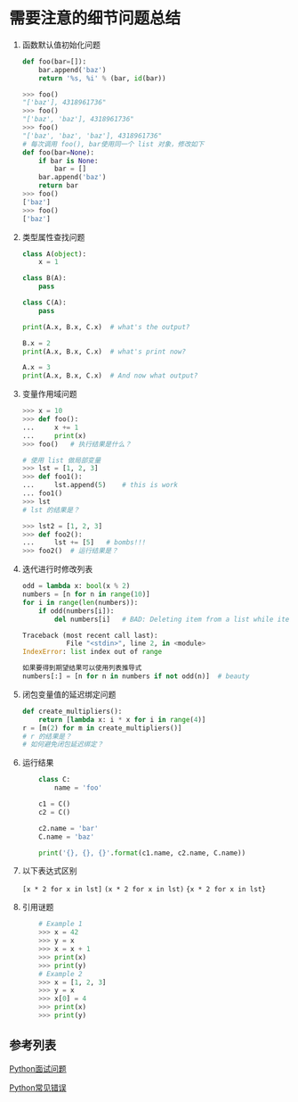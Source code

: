 # 需要注意的细节问题总结

1. 函数默认值初始化问题

    ```python
    def foo(bar=[]):
        bar.append('baz')
        return '%s, %i' % (bar, id(bar))

    >>> foo()
    "['baz'], 4318961736"
    >>> foo()
    "['baz', 'baz'], 4318961736"
    >>> foo()
    "['baz', 'baz', 'baz'], 4318961736"
    # 每次调用 foo(), bar使用同一个 list 对象，修改如下
    def foo(bar=None):
        if bar is None:
            bar = []
        bar.append('baz')
        return bar
    >>> foo()
    ['baz']
    >>> foo()
    ['baz']
    ```

2. 类型属性查找问题

    ```python
    class A(object):
        x = 1

    class B(A):
        pass

    class C(A):
        pass

    print(A.x, B.x, C.x)  # what's the output?

    B.x = 2
    print(A.x, B.x, C.x)  # what's print now?

    A.x = 3
    print(A.x, B.x, C.x)  # And now what output?
    ```
3. 变量作用域问题

    ```python
    >>> x = 10
    >>> def foo():
    ...     x += 1
    ...     print(x)
    >>> foo()   # 执行结果是什么？

    # 使用 list 做局部变量
    >>> lst = [1, 2, 3]
    >>> def foo1():
    ...     lst.append(5)    # this is work
    ... foo1()
    >>> lst
    # lst 的结果是？

    >>> lst2 = [1, 2, 3]
    >>> def foo2():
    ...     lst += [5]   # bombs!!!
    >>> foo2()  # 运行结果是？
    ```

4. 迭代进行时修改列表

    ```python
    odd = lambda x: bool(x % 2)
    numbers = [n for n in range(10)]
    for i in range(len(numbers)):
        if odd(numbers[i]):
            del numbers[i]   # BAD: Deleting item from a list while iterating over it

    Traceback (most recent call last):
               File "<stdin>", line 2, in <module>
    IndexError: list index out of range

    如果要得到期望结果可以使用列表推导式
    numbers[:] = [n for n in numbers if not odd(n)]  # beauty
    ```
5. 闭包变量值的延迟绑定问题

    ```python
    def create_multipliers():
        return [lambda x: i * x for i in range(4)]
    r = [m(2) for m in create_multipliers()]
    # r 的结果是？
    # 如何避免闭包延迟绑定？
    ```

6. 运行结果
    ```python
        class C:
            name = 'foo'

        c1 = C()
        c2 = C()

        c2.name = 'bar'
        C.name = 'baz'

        print('{}, {}, {}'.format(c1.name, c2.name, C.name))
    ```

7. 以下表达式区别

    `[x * 2 for x in lst]`
    `(x * 2 for x in lst)`
    `{x * 2 for x in lst}`

8. 引用谜题
    ```python
        # Example 1
        >>> x = 42
        >>> y = x
        >>> x = x + 1
        >>> print(x)
        >>> print(y)
        # Example 2
        >>> x = [1, 2, 3]
        >>> y = x
        >>> x[0] = 4
        >>> print(x)
        >>> print(y)
    ```




## 参考列表
[Python面试问题](https://www.toptal.com/python#hiring-guide)

[Python常见错误](https://github.com/zlotus/doc_mac_from_zer0/blob/master/python/python_i_dont_know.md)
